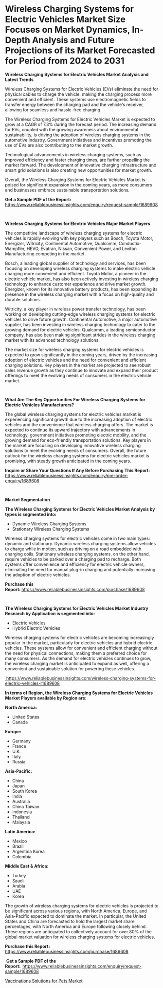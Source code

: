 <p><h1>Wireless Charging Systems for Electric Vehicles Market Size Focuses on Market Dynamics, In-Depth Analysis and Future Projections of its Market Forecasted for Period from 2024 to 2031</h1></p><p><strong>Wireless Charging Systems for Electric Vehicles Market Analysis and Latest Trends</strong></p>
<p><p>Wireless Charging Systems for Electric Vehicles (EVs) eliminate the need for physical cables to charge the vehicle, making the charging process more convenient and efficient. These systems use electromagnetic fields to transfer energy between the charging pad and the vehicle's receiver, allowing for seamless and hassle-free charging.</p><p>The Wireless Charging Systems for Electric Vehicles Market is expected to grow at a CAGR of 7.3% during the forecast period. The increasing demand for EVs, coupled with the growing awareness about environmental sustainability, is driving the adoption of wireless charging systems in the automotive industry. Government initiatives and incentives promoting the use of EVs are also contributing to the market growth.</p><p>Technological advancements in wireless charging systems, such as improved efficiency and faster charging times, are further propelling the market forward. The development of innovative charging infrastructure and smart grid solutions is also creating new opportunities for market growth.</p><p>Overall, the Wireless Charging Systems for Electric Vehicles Market is poised for significant expansion in the coming years, as more consumers and businesses embrace sustainable transportation solutions.</p></p>
<p><strong>Get a Sample PDF of the Report:&nbsp;</strong> <a href="https://www.reliablebusinessinsights.com/enquiry/request-sample/1689608">https://www.reliablebusinessinsights.com/enquiry/request-sample/1689608</a></p>
<p>&nbsp;</p>
<p><strong>Wireless Charging Systems for Electric Vehicles Major Market Players</strong></p>
<p><p>The competitive landscape of wireless charging systems for electric vehicles is rapidly evolving with key players such as Bosch, Toyota Motor, Energizer, Witricity, Continental Automotive, Qualcomm, Conductix-Wampfler, HEVO, Evatran, Nissan, Convenient Power, and Leviton Manufacturing competing in the market.</p><p>Bosch, a leading global supplier of technology and services, has been focusing on developing wireless charging systems to make electric vehicle charging more convenient and efficient. Toyota Motor, a pioneer in the electric vehicle market, has also been actively investing in wireless charging technology to enhance customer experience and drive market growth. Energizer, known for its innovative battery products, has been expanding its presence in the wireless charging market with a focus on high-quality and durable solutions.</p><p>Witricity, a key player in wireless power transfer technology, has been working on developing cutting-edge wireless charging systems for electric vehicles to drive future growth. Continental Automotive, a major automotive supplier, has been investing in wireless charging technology to cater to the growing demand for electric vehicles. Qualcomm, a leading semiconductor company, has also been making significant strides in the wireless charging market with its advanced technology solutions.</p><p>The market size for wireless charging systems for electric vehicles is expected to grow significantly in the coming years, driven by the increasing adoption of electric vehicles and the need for convenient and efficient charging solutions. Key players in the market are projected to see robust sales revenue growth as they continue to innovate and expand their product offerings to meet the evolving needs of consumers in the electric vehicle market.</p></p>
<p>&nbsp;</p>
<p><strong>What Are The Key Opportunities For Wireless Charging Systems for Electric Vehicles Manufacturers?</strong></p>
<p><p>The global wireless charging systems for electric vehicles market is experiencing significant growth due to the increasing adoption of electric vehicles and the convenience that wireless charging offers. The market is expected to continue its upward trajectory with advancements in technology, government initiatives promoting electric mobility, and the growing demand for eco-friendly transportation solutions. Key players in the market are focusing on developing innovative wireless charging solutions to meet the evolving needs of consumers. Overall, the future outlook for the wireless charging systems for electric vehicles market is promising, with steady growth anticipated in the coming years.</p></p>
<p><strong>Inquire or Share Your Questions If Any Before Purchasing This Report:</strong> <a href="https://www.reliablebusinessinsights.com/enquiry/pre-order-enquiry/1689608">https://www.reliablebusinessinsights.com/enquiry/pre-order-enquiry/1689608</a></p>
<p>&nbsp;</p>
<p><strong>Market Segmentation</strong></p>
<p><strong>The Wireless Charging Systems for Electric Vehicles Market Analysis by types is segmented into:</strong></p>
<p><ul><li>Dynamic Wireless Charging Systems</li><li>Stationary Wireless Charging Systems</li></ul></p>
<p><p>Wireless charging systems for electric vehicles come in two main types: dynamic and stationary. Dynamic wireless charging systems allow vehicles to charge while in motion, such as driving on a road embedded with charging coils. Stationary wireless charging systems, on the other hand, require vehicles to be parked over a charging pad to recharge. Both systems offer convenience and efficiency for electric vehicle owners, eliminating the need for manual plug-in charging and potentially increasing the adoption of electric vehicles.</p></p>
<p><strong>Purchase this Report:&nbsp;</strong><a href="https://www.reliablebusinessinsights.com/purchase/1689608">https://www.reliablebusinessinsights.com/purchase/1689608</a></p>
<p>&nbsp;</p>
<p><strong>The Wireless Charging Systems for Electric Vehicles Market Industry Research by Application is segmented into:</strong></p>
<p><ul><li>Electric Vehicles</li><li>Hybrid Electric Vehicles</li></ul></p>
<p><p>Wireless charging systems for electric vehicles are becoming increasingly popular in the market, particularly for electric vehicles and hybrid electric vehicles. These systems allow for convenient and efficient charging without the need for physical connections, making them a preferred choice for many consumers. As the demand for electric vehicles continues to grow, the wireless charging market is anticipated to expand as well, offering a convenient and sustainable solution for powering these vehicles.</p></p>
<p><a href="https://www.reliablebusinessinsights.com/wireless-charging-systems-for-electric-vehicles-r1689608">&nbsp;https://www.reliablebusinessinsights.com/wireless-charging-systems-for-electric-vehicles-r1689608</a></p>
<p><strong>In terms of Region, the Wireless Charging Systems for Electric Vehicles Market Players available by Region are:</strong></p>
<p>
    <p> <strong> North America: </strong>
        <ul>
            <li>United States</li>
            <li>Canada</li>
        </ul>
        </p> 
    <p> <strong> Europe: </strong>
        <ul>
            <li>Germany</li>
            <li>France</li>
            <li>U.K.</li>
            <li>Italy</li>
            <li>Russia</li>
        </ul>
        </p> 
    <p> <strong> Asia-Pacific: </strong>
        <ul>
            <li>China</li>
            <li>Japan</li>
            <li>South Korea</li>
            <li>India</li>
            <li>Australia</li>
            <li>China Taiwan</li>
            <li>Indonesia</li>
            <li>Thailand</li>
            <li>Malaysia</li>
        </ul>
        </p> 
    <p> <strong> Latin America: </strong>
        <ul>
            <li>Mexico</li>
            <li>Brazil</li>
            <li>Argentina Korea</li>
            <li>Colombia</li>
        </ul>
        </p> 
    <p> <strong> Middle East & Africa: </strong>
        <ul>
            <li>Turkey</li>
            <li>Saudi</li>
            <li>Arabia</li>
            <li>UAE</li>
            <li>Korea</li>
        </ul>
    </p>
    </p>
<p><p>The growth of wireless charging systems for electric vehicles is projected to be significant across various regions, with North America, Europe, and Asia-Pacific expected to dominate the market. In particular, the United States and China are forecasted to hold the largest market share percentages, with North America and Europe following closely behind. These regions are anticipated to collectively account for over 80% of the global market valuation for wireless charging systems for electric vehicles.</p></p>
<p><strong>Purchase this Report: </strong><a href="https://www.reliablebusinessinsights.com/purchase/1689608">https://www.reliablebusinessinsights.com/purchase/1689608</a></p>
<p>&nbsp;<strong>Get a Sample PDF of the Report:&nbsp;&nbsp;</strong><a href="https://www.reliablebusinessinsights.com/enquiry/request-sample/1689608">https://www.reliablebusinessinsights.com/enquiry/request-sample/1689608</a></p>
<p><strong></strong></p>
<p><p><a href="https://github.com/gcimaudf65/Market-Research-Report-List-1/blob/main/vaccinations-solutions-for-pets-market.md">Vaccinations Solutions for Pets Market</a></p></p>